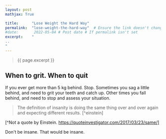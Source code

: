 ```yaml
---
layout: post
mathjax: True

title:      "Lose Weight the Hard Way"
permalink:  "lose-weight-the-hard-way"  # Ensure the link doesn't change. lower-case-kebab-case.
#date:       2022-05-04 # Post date # If permalink isn't set
excerpt:    "
..
"
---
```

> {{ page.excerpt }}
<!-- SHOULD BE IN THE TOP OF EACH POST-->
<!-- TODO: put this into the headder -->




## When to grit. When to quit 
If you ever get more than 5 kg behind. 
Stop. 
Sometimes you sag a little behind, and need to grit your teeth and catch up.
Other times  you fall behind, and need to stop and assess your situation.

> The definition of insanity is doing the same thing over and over again and expecting different results. [^einstein]

[^Not a quote by Einstein. https://quoteinvestigator.com/2017/03/23/same/]

Don't be insane.
That would be insane.




